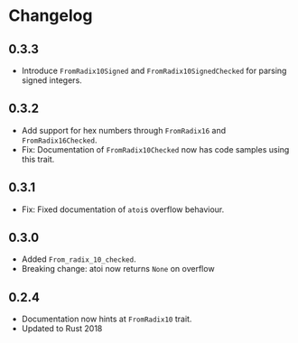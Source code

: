 Changelog
=========

0.3.3
-----

* Introduce `FromRadix10Signed` and `FromRadix10SignedChecked` for parsing signed integers.

0.3.2
-----

* Add support for hex numbers through `FromRadix16` and `FromRadix16Checked`.
* Fix: Documentation of `FromRadix10Checked` now has code samples using this trait.

0.3.1
-----

* Fix: Fixed documentation of `atoi`s overflow behaviour.

0.3.0
-----

* Added `From_radix_10_checked`.
* Breaking change: atoi now returns `None` on overflow

0.2.4
-----

* Documentation now hints at `FromRadix10` trait.
* Updated to Rust 2018
